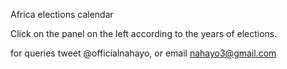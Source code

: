 Africa elections calendar

Click on the panel on the left according to the years of elections.

for queries tweet @officialnahayo, or email nahayo3@gmail.com
